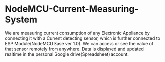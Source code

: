 # NodeMCU-Current-Measuring-System
We are measuring current consumption of any Electronic Appliance by connecting it with a Current detecting sensor, which is further connected to ESP Module(NodeMCU Base ver 1.0). We can access or see the value of that sensor remotely from anywhere. Data is displayed and updated realtime in the personal Google drive(Spreadsheet) account.
